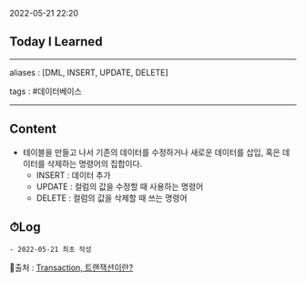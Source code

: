 2022-05-21 22:20
## Today I Learned
---
aliases : [DML, INSERT, UPDATE, DELETE]

tags : #데이터베이스 

---

## Content
- 테이블을 만들고 나서 기존의 데이터를 수정하거나 새로운 데이터를 삽입, 혹은 데이터를 삭제하는 명령어의 집합이다.
	- INSERT : 데이터 추가
	- UPDATE : 컬럼의 값을 수정할 때 사용하는 명령어
	- DELETE : 컬럼의 값을 삭제할 때 쓰는 명령어

## ⏱Log
	- 2022-05-21 최초 작성


📙출처 : [Transaction, 트랜잭션이란?](https://wonit.tistory.com/462)